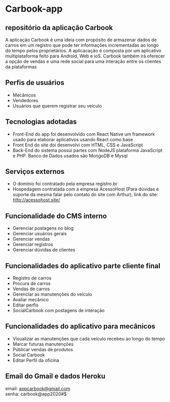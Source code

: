 # Carbook-app
## repositório da aplicação Carbook

A aplicação Carbook é uma ideia com propósito de armazenar dados de carros em um registro que pode ter informações incrementadas ao longo do tempo pelos proprietários. A aplicacação é composta por um aplicativo multiplataforma feito para Android, Web e ioS. Carbook também irá oferecer a opção de vendas e uma rede social para uma interação entre os clientes da plataformas

## Perfis de usuários
- Mecânicos
- Vendedores
- Usuários que querem registrar seu veículo

## Tecnologias adotadas
- Front-End do app foi desenvolvido com React Native um framework usado para elaborar aplicativos usando React como base
- Front End do site doi desenvolvi com HTML, CSS e JavaScript
- Back-End do sistema possui partes com NodeJS plataforma JavaScript e PHP. Banco de Dados usados são MongoDB e Mysql

## Serviços externos
- O domínio foi contratado pela empresa registro.br
- Hospedagem contratada com a empresa AcessoHost (Para dúvidas e suporte da mesma falar pelo contato do site com Arthur), link do site: http://acessohost.site/

## Funcionalidade do CMS interno
- Gerenciar postagens no blog
- Gerenciar usuários gerais
- Gerenciar vendas
- Gerenciar registros
- Gerenciar dúvidas de clientes

## Funcionalidades do aplicativo parte cliente final
- Registro de carros
- Procura de carros
- Vendas de carros
- Gerenciar as manutenções do veículo
- Avaliar mecânico
- Editar perfis
- SocialCarbook com postagens de interação 

## Funcionalidades do aplicativo para mecânicos 
- Visualizar as manutenções que cada veículo recebeu ao longo do tempo 
- Marcar futuras manutenções
- Públicar vendas de produtos 
- Social Carbook
- Editar Perfil da oficina
## Email do Gmail e dados Heroku 
email: appcarbook@gmail.com <br>
senha: carbook@app2020#$


